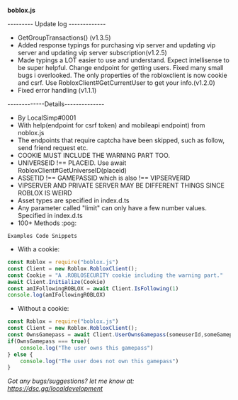 **boblox.js**


--------- Update log -------------
+ GetGroupTransactions() (v1.3.5)
+ Added response typings for purchasing vip server and updating vip server and updating vip server subscription(v1.2.5)
+ Made typings a LOT easier to use and understand. Expect intellisense to be super helpful. Change endpoint for getting users. Fixed many small bugs i overlooked. The only properties of the robloxclient is now cookie and csrf. Use RobloxClient#GetCurrentUser to get your info.(v1.2.0)
+ Fixed error handling (v1.1.1)


-------------Details--------------
 + By LocalSimp#0001
 + With help(endpoint for csrf token) and mobileapi endpoint) from noblox.js
 + The endpoints that require captcha have been skipped, such as follow, send friend request etc.
 + COOKIE MUST INCLUDE THE WARNING PART TOO.
 + UNIVERSEID !== PLACEID. Use await RobloxClient#GetUniverseID(placeid)
 + ASSETID !== GAMEPASSID which is also !== VIPSERVERID
 + VIPSERVER AND PRIVATE SERVER MAY BE DIFFERENT THINGS SINCE ROBLOX IS WEIRD
 + Asset types are specified in index.d.ts
 + Any parameter called "limit" can only have a few number values. Specified in index.d.ts
 + 100+ Methods :pog:

```Examples Code Snippets```
+ With a cookie:
```js
const Roblox = require("boblox.js")
const Client = new Roblox.RobloxClient();
const Cookie = "A .ROBLOSECURITY cookie including the warning part." 
await Client.Initialize(Cookie)
const amIFollowingROBLOX = await Client.IsFollowing(1)
console.log(amIFollowingROBLOX)
```
+ Without a cookie:
```js
const Roblox = require("boblox.js")
const Client = new Roblox.RobloxClient();
const OwnsGamepass = await Client.UserOwnsGamepass(someuserId,someGamepassId)
if(OwnsGamepass === true){
    console.log("The user owns this gamepass")
} else {
    console.log("The user does not own this gamepass")
}
```
*Got any bugs/suggestions? let me know at: https://dsc.gg/localdevelopment*

